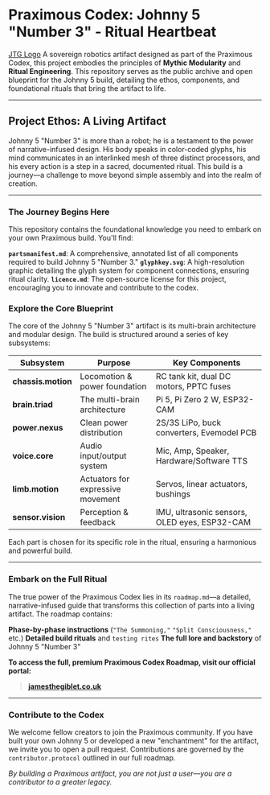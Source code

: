 # **Praximous Codex: Johnny 5 "Number 3" - Ritual Heartbeat**

[JTG Logo](assets/jtg_logo.png) A sovereign robotics artifact designed as part of the Praximous Codex, this project embodies the principles of **Mythic Modularity** and **Ritual Engineering**. This repository serves as the public archive and open blueprint for the Johnny 5 build, detailing the ethos, components, and foundational rituals that bring the artifact to life.

---

## **Project Ethos: A Living Artifact**

Johnny 5 "Number 3" is more than a robot; he is a testament to the power of narrative-infused design. His body speaks in color-coded glyphs, his mind communicates in an interlinked mesh of three distinct processors, and his every action is a step in a sacred, documented ritual. This build is a journey—a challenge to move beyond simple assembly and into the realm of creation.

---

### **The Journey Begins Here**

This repository contains the foundational knowledge you need to embark on your own Praximous build. You'll find:

   **`partsmanifest.md`**: A comprehensive, annotated list of all components required to build Johnny 5 "Number 3."
   **`glyphkey.svg`**: A high-resolution graphic detailing the glyph system for component connections, ensuring ritual clarity.
   **`licence.md`**: The open-source license for this project, encouraging you to innovate and contribute to the codex.

### **Explore the Core Blueprint**

The core of the Johnny 5 "Number 3" artifact is its multi-brain architecture and modular design. The build is structured around a series of key subsystems:

| Subsystem        | Purpose                               | Key Components                                                              |
|------------------|---------------------------------------|-----------------------------------------------------------------------------|
| **chassis.motion** | Locomotion & power foundation         | RC tank kit, dual DC motors, PPTC fuses                                     |
| **brain.triad** | The multi-brain architecture          | Pi 5, Pi Zero 2 W, ESP32-CAM                                                |
| **power.nexus** | Clean power distribution              | 2S/3S LiPo, buck converters, Evemodel PCB                                   |
| **voice.core** | Audio input/output system             | Mic, Amp, Speaker, Hardware/Software TTS                                    |
| **limb.motion** | Actuators for expressive movement     | Servos, linear actuators, bushings                                          |
| **sensor.vision** | Perception & feedback                 | IMU, ultrasonic sensors, OLED eyes, ESP32-CAM                               |

Each part is chosen for its specific role in the ritual, ensuring a harmonious and powerful build.

---

### **Embark on the Full Ritual**

The true power of the Praximous Codex lies in its `roadmap.md`—a detailed, narrative-infused guide that transforms this collection of parts into a living artifact. The roadmap contains:

   **Phase-by-phase instructions** (`"The Summoning,"` `"Split Consciousness,"` etc.)
   **Detailed build rituals** and `testing rites`
   **The full lore and backstory** of Johnny 5 "Number 3"

**To access the full, premium Praximous Codex Roadmap, visit our official portal:**

> **[jamesthegiblet.co.uk](https://jamesthegiblet.co.uk)**

---

### **Contribute to the Codex**

We welcome fellow creators to join the Praximous community. If you have built your own Johnny 5 or developed a new "enchantment" for the artifact, we invite you to open a pull request. Contributions are governed by the `contributor.protocol` outlined in our full roadmap.

*By building a Praximous artifact, you are not just a user—you are a contributor to a greater legacy.*
